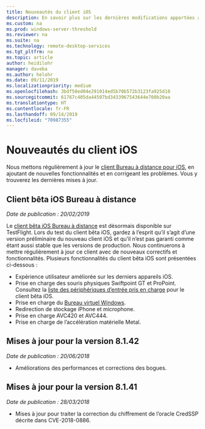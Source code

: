 ```yaml
---
title: Nouveautés du client iOS
description: En savoir plus sur les dernières modifications apportées au client Bureau à distance pour iOS
ms.custom: na
ms.prod: windows-server-threshold
ms.reviewer: na
ms.suite: na
ms.technology: remote-desktop-services
ms.tgt_pltfrm: na
ms.topic: article
author: heidilohr
manager: daveba
ms.author: helohr
ms.date: 09/11/2019
ms.localizationpriority: medium
ms.openlocfilehash: 3bdf50ed04e291014ed5b70b572b3123fa925d10
ms.sourcegitcommit: 61767c405da44507bd3433967543644e760b20aa
ms.translationtype: HT
ms.contentlocale: fr-FR
ms.lasthandoff: 09/14/2019
ms.locfileid: "70987355"
---
```

# <a name="whats-new-in-the-ios-client"></a>Nouveautés du client iOS

Nous mettons régulièrement à jour le [client Bureau à distance pour iOS](remote-desktop-ios.md), en ajoutant de nouvelles fonctionnalités et en corrigeant les problèmes. Vous y trouverez les dernières mises à jour.

## <a name="remote-desktop-ios-beta-client"></a>Client bêta iOS Bureau à distance

*Date de publication : 20/02/2019*

Le [client bêta iOS Bureau à distance](remote-desktop-ios.md#download-the-remote-desktop-ios-beta-client-from-apple-testflight) est désormais disponible sur TestFlight. Lors du test du client bêta iOS, gardez à l’esprit qu’il s’agit d’une version préliminaire du nouveau client iOS et qu’il n’est pas garanti comme étant aussi stable que les versions de production. Nous continuerons à mettre régulièrement à jour ce client avec de nouveaux correctifs et fonctionnalités. Plusieurs fonctionnalités du client bêta iOS sont présentées ci-dessous :

- Expérience utilisateur améliorée sur les derniers appareils iOS.
- Prise en charge des souris physiques Swiftpoint GT et ProPoint. Consultez la [liste des périphériques d’entrée pris en charge](remote-desktop-ios.md#supported-input-devices) pour le client bêta iOS.
- Prise en charge du [Bureau virtuel Windows](https://aka.ms/wvd).
- Redirection de stockage iPhone et microphone.
- Prise en charge AVC420 et AVC444.
- Prise en charge de l’accélération matérielle Metal.

## <a name="updates-for-version-8142"></a>Mises à jour pour la version 8.1.42

*Date de publication : 20/06/2018*

- Améliorations des performances et corrections des bogues.

## <a name="updates-for-version-8141"></a>Mises à jour pour la version 8.1.41

*Date de publication : 28/03/2018*

- Mises à jour pour traiter la correction du chiffrement de l’oracle CredSSP décrite dans CVE-2018-0886.
